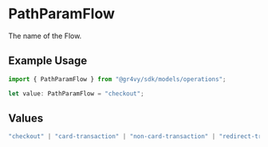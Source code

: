 # PathParamFlow

The name of the Flow.

## Example Usage

```typescript
import { PathParamFlow } from "@gr4vy/sdk/models/operations";

let value: PathParamFlow = "checkout";
```

## Values

```typescript
"checkout" | "card-transaction" | "non-card-transaction" | "redirect-transaction"
```